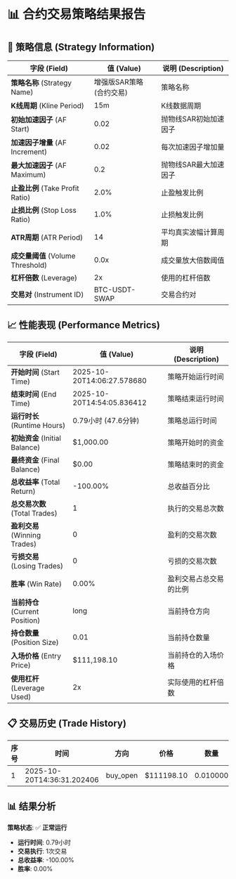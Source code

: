 # 📊 合约交易策略结果报告

## 🎯 策略信息 (Strategy Information)

| 字段 (Field) | 值 (Value) | 说明 (Description) |
|-------------|-----------|------------------|
| **策略名称** (Strategy Name) | 增强版SAR策略 (合约交易) | 策略名称 |
| **K线周期** (Kline Period) | 15m | K线数据周期 |
| **初始加速因子** (AF Start) | 0.02 | 抛物线SAR初始加速因子 |
| **加速因子增量** (AF Increment) | 0.02 | 每次加速因子增加量 |
| **最大加速因子** (AF Maximum) | 0.2 | 抛物线SAR最大加速因子 |
| **止盈比例** (Take Profit Ratio) | 2.0% | 止盈触发比例 |
| **止损比例** (Stop Loss Ratio) | 1.0% | 止损触发比例 |
| **ATR周期** (ATR Period) | 14 | 平均真实波幅计算周期 |
| **成交量阈值** (Volume Threshold) | 0.0x | 成交量放大倍数阈值 |
| **杠杆倍数** (Leverage) | 2x | 使用的杠杆倍数 |
| **交易对** (Instrument ID) | BTC-USDT-SWAP | 交易合约对 |

## 📈 性能表现 (Performance Metrics)

| 字段 (Field) | 值 (Value) | 说明 (Description) |
|-------------|-----------|------------------|
| **开始时间** (Start Time) | 2025-10-20T14:06:27.578680 | 策略开始运行时间 |
| **结束时间** (End Time) | 2025-10-20T14:54:05.836412 | 策略结束运行时间 |
| **运行时长** (Runtime Hours) | 0.79小时 (47.6分钟) | 策略总运行时间 |
| **初始资金** (Initial Balance) | $1,000.00 | 策略开始时的资金 |
| **最终资金** (Final Balance) | $0.00 | 策略结束时的资金 |
| **总收益率** (Total Return) | -100.00% | 总收益百分比 |
| **总交易次数** (Total Trades) | 1 | 执行的交易总次数 |
| **盈利交易** (Winning Trades) | 0 | 盈利的交易次数 |
| **亏损交易** (Losing Trades) | 0 | 亏损的交易次数 |
| **胜率** (Win Rate) | 0.00% | 盈利交易占总交易的比例 |
| **当前持仓** (Current Position) | long | 当前持仓方向 |
| **持仓数量** (Position Size) | 0.01 | 当前持仓数量 |
| **入场价格** (Entry Price) | $111,198.10 | 当前持仓的入场价格 |
| **使用杠杆** (Leverage Used) | 2x | 实际使用的杠杆倍数 |

## 📋 交易历史 (Trade History)

| 序号 | 时间 | 方向 | 价格 | 数量 | 收益率 | 杠杆 |
|------|------|------|------|------|--------|------|
| 1 | 2025-10-20T14:36:31.202406 | buy_open | $111198.10 | 0.010000 | 0.00% | 2x |

## 📊 结果分析

**策略状态**: ✅ **正常运行**
- **运行时间**: 0.79小时
- **交易执行**: 1次交易
- **总收益率**: -100.00%
- **胜率**: 0.00%
